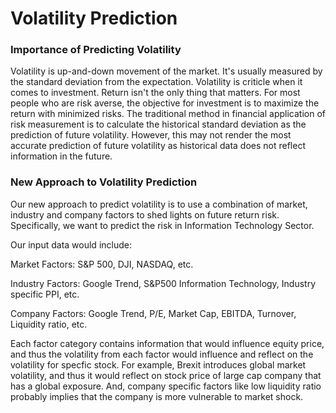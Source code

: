 # Volatility Prediction

### Importance of Predicting Volatility
Volatility is up-and-down movement of the market. It's usually measured by the standard deviation from the expectation. Volatility is criticle when it comes to investment. Return isn't the only thing that matters. For most people who are risk averse, the objective for investment is to maximize the return with minimized risks. The traditional method in financial application of risk measurement is to calculate the historical standard deviation as the prediction of future volatility. However, this may not render the most accurate prediction of future volatility as historical data does not reflect information in the future.

### New Approach to Volatility Prediction
Our new approach to predict volatility is to use a combination of market, industry and company factors to shed lights on future return risk. Specifically, we want to predict the risk in Information Technology Sector.

Our input data would include:

Market Factors: S&P 500, DJI, NASDAQ, etc.

Industry Factors: Google Trend, S&P500 Information Technology, Industry specific PPI, etc.

Company Factors: Google Trend, P/E, Market Cap, EBITDA, Turnover, Liquidity ratio, etc.

Each factor category contains information that would influence equity price, and thus the volatility from each factor would influence and reflect on the volatility for specfic stock. For example, Brexit introduces global market volatility, and thus it would reflect on stock price of large cap company that has a global exposure. And, company specific factors like low liquidity ratio probably implies that the company is more vulnerable to market shock.
